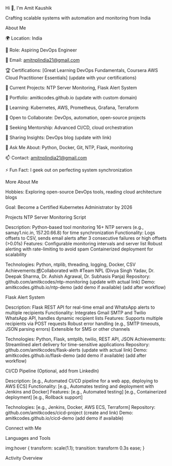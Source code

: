 

Hi 👋, I'm Amit Kaushik

Crafting scalable systems with automation and monitoring from India
  

  

About Me

🌍 Location: India


💼 Role: Aspiring DevOps Engineer


📧 Email: amitnplindia21@gmail.com


🏆 Certifications: [Great Learning DevOps Fundamentals, Coursera AWS Cloud Practitioner Essentials] (update with your certifications)


🔭 Current Projects: NTP Server Monitoring, Flask Alert System


🔭 Portfolio: amitkcodes.github.io (update with custom domain)


🌱 Learning: Kubernetes, AWS, Prometheus, Grafana, Terraform


👯 Open to Collaborate: DevOps, automation, open-source projects


🤝 Seeking Mentorship: Advanced CI/CD, cloud orchestration


📝 Sharing Insights: DevOps blog (update with link)


💬 Ask Me About: Python, Docker, Git, NTP, Flask, monitoring


📫 Contact: amitnplindia21@gmail.com


⚡ Fun Fact: I geek out on perfecting system synchronization


More About Me


Hobbies: Exploring open-source DevOps tools, reading cloud architecture blogs


Goal: Become a Certified Kubernetes Administrator by 2026

Projects
NTP Server Monitoring Script



Description: Python-based tool monitoring 16+ NTP servers (e.g., samay1.nic.in, 157.20.66.8) for time synchronization
Functionality: Logs offsets to CSV, sends email alerts after 3 consecutive failures or high offsets (>0.01s)
Features: 
Configurable monitoring intervals and server list
Robust alerting with rate-limiting to avoid spam
Containerized deployment for scalability


Technologies: Python, ntplib, threading, logging, Docker, CSV
Achievements:惑Collaborated with #Team NPL (Divya Singh Yadav, Dr. Deepak Sharma, Dr. Ashish Agrawal, Dr. Subhasis Panja)
Repository: github.com/amitkcodes/ntp-monitoring (update with actual link)
Demo: amitkcodes.github.io/ntp-demo (add demo if available)
 (add after workflow)

Flask Alert System



Description: Flask REST API for real-time email and WhatsApp alerts to multiple recipients
Functionality: Integrates Gmail SMTP and Twilio WhatsApp API, handles dynamic recipient lists
Features: 
Supports multiple recipients via POST requests
Robust error handling (e.g., SMTP timeouts, JSON parsing errors)
Extensible for SMS or other channels


Technologies: Python, Flask, smtplib, twilio, REST API, JSON
Achievements: Streamlined alert delivery for time-sensitive applications
Repository: github.com/amitkcodes/flask-alerts (update with actual link)
Demo: amitkcodes.github.io/flask-demo (add demo if available)
 (add after workflow)

CI/CD Pipeline (Optional, add from LinkedIn)

Description: [e.g., Automated CI/CD pipeline for a web app, deploying to AWS ECS]
Functionality: [e.g., Automates testing and deployment with Jenkins and Docker]
Features: 
[e.g., Automated testing]
[e.g., Containerized deployment]
[e.g., Rollback support]


Technologies: [e.g., Jenkins, Docker, AWS ECS, Terraform]
Repository: github.com/amitkcodes/cicd-project (create and link)
Demo: amitkcodes.github.io/cicd-demo (add demo if available)

Connect with Me





Languages and Tools
















img:hover {
  transform: scale(1.1);
  transition: transform 0.3s ease;
}


Activity Overview

  






